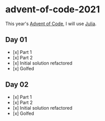 # advent-of-code-2021



This year's [Advent of Code](https://adventofcode.com), I will use [Julia](https://julialang.org).

## Day 01

- [x]️ Part 1
- [x]️ Part 2
- [x]️ Initial solution refactored
- [x]️ Golfed

## Day 02

- [x]️ Part 1
- [x]️ Part 2
- [x]️ Initial solution refactored
- [x]️ Golfed
